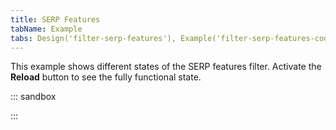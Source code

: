 ```yaml
---
title: SERP Features
tabName: Example
tabs: Design('filter-serp-features'), Example('filter-serp-features-code')
---
```


This example shows different states of the SERP features filter. Activate the **Reload** button to see the fully functional state.

::: sandbox

<script lang="tsx">
  export Demo from './examples/serp-filter.tsx';
</script>

:::

